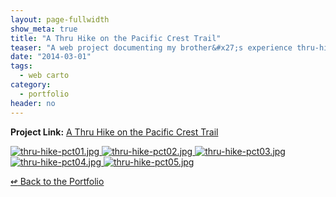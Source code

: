 ```yaml
---
layout: page-fullwidth
show_meta: true
title: "A Thru Hike on the Pacific Crest Trail"
teaser: "A web project documenting my brother&#x27;s experience thru-hiking the PCT."
date: "2014-03-01"
tags:
  - web carto 
category:
  - portfolio
header: no
---
```


<strong>Project Link:</strong> <a href="http://clhenrick.github.io/Major-Studio-Two/map-story/html/" target="_blank">A Thru Hike on the Pacific Crest Trail</a>



<a href="{{site.url}}{{site.baseurl}}/images/thru-hike-pct01.jpg" target="_blank">
  <img class="portfolio" src="{{site.url}}{{site.baseurl}}/images/thru-hike-pct01.jpg" alt="thru-hike-pct01.jpg">
</a>
<a href="{{site.url}}{{site.baseurl}}/images/thru-hike-pct02.jpg" target="_blank">
  <img class="portfolio" src="{{site.url}}{{site.baseurl}}/images/thru-hike-pct02.jpg" alt="thru-hike-pct02.jpg">
</a>
<a href="{{site.url}}{{site.baseurl}}/images/thru-hike-pct03.jpg" target="_blank">
  <img class="portfolio" src="{{site.url}}{{site.baseurl}}/images/thru-hike-pct03.jpg" alt="thru-hike-pct03.jpg">
</a>
<a href="{{site.url}}{{site.baseurl}}/images/thru-hike-pct04.jpg" target="_blank">
  <img class="portfolio" src="{{site.url}}{{site.baseurl}}/images/thru-hike-pct04.jpg" alt="thru-hike-pct04.jpg">
</a>
<a href="{{site.url}}{{site.baseurl}}/images/thru-hike-pct05.jpg" target="_blank">
  <img class="portfolio" src="{{site.url}}{{site.baseurl}}/images/thru-hike-pct05.jpg" alt="thru-hike-pct05.jpg">
</a>

[<span class="back-arrow">&#8619;</span> Back to the Portfolio](/work/)